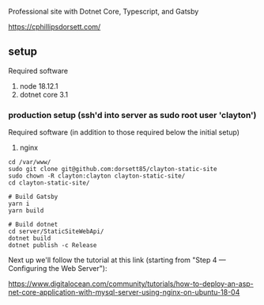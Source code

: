 Professional site with Dotnet Core, Typescript, and Gatsby

https://cphillipsdorsett.com/

## setup

Required software
1. node 18.12.1
2. dotnet core 3.1

### production setup (ssh'd into server as sudo root user 'clayton')

Required software (in addition to those required below the initial setup)
1. nginx

```shell
cd /var/www/
sudo git clone git@github.com:dorsett85/clayton-static-site
sudo chown -R clayton:clayton clayton-static-site/
cd clayton-static-site/

# Build Gatsby
yarn i
yarn build

# Build dotnet
cd server/StaticSiteWebApi/
dotnet build
dotnet publish -c Release
```

Next up we'll follow the tutorial at this link (starting from "Step 4 — Configuring the Web Server"):

https://www.digitalocean.com/community/tutorials/how-to-deploy-an-asp-net-core-application-with-mysql-server-using-nginx-on-ubuntu-18-04
